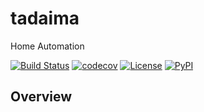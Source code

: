 # tadaima

Home Automation

[![Build Status](https://github.com/1kbgz/tadaima/actions/workflows/build.yaml/badge.svg?branch=main&event=push)](https://github.com/1kbgz/tadaima/actions/workflows/build.yaml)
[![codecov](https://codecov.io/gh/1kbgz/tadaima/branch/main/graph/badge.svg)](https://codecov.io/gh/1kbgz/tadaima)
[![License](https://img.shields.io/github/license/1kbgz/tadaima)](https://github.com/1kbgz/tadaima)
[![PyPI](https://img.shields.io/pypi/v/tadaima.svg)](https://pypi.python.org/pypi/tadaima)

## Overview

